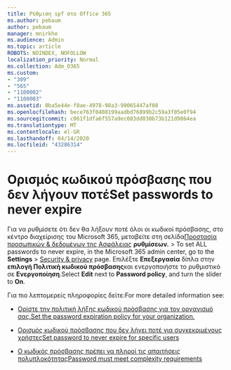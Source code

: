 ```yaml
---
title: Ρύθμιση spf στο Office 365
ms.author: pebaum
author: pebaum
manager: mnirkhe
ms.audience: Admin
ms.topic: article
ROBOTS: NOINDEX, NOFOLLOW
localization_priority: Normal
ms.collection: Adm_O365
ms.custom:
- "309"
- "565"
- "1100002"
- "1100003"
ms.assetid: 0ba5e44e-f0ae-4978-98a3-90065447af08
ms.openlocfilehash: bece763f0408199aadbd76899b2c59a3f05e0f94
ms.sourcegitcommit: c061f1dfa6f557a9ec083dd030b73b121d9864ea
ms.translationtype: MT
ms.contentlocale: el-GR
ms.lasthandoff: 04/14/2020
ms.locfileid: "43286314"
---
```

# <a name="set-passwords-to-never-expire"></a><span data-ttu-id="5b9dd-102">Ορισμός κωδικού πρόσβασης που δεν λήγουν ποτέ</span><span class="sxs-lookup"><span data-stu-id="5b9dd-102">Set passwords to never expire</span></span>

<span data-ttu-id="5b9dd-103">Για να ρυθμίσετε ότι δεν θα λήξουν ποτέ όλοι οι κωδικοί πρόσβασης, στο κέντρο διαχείρισης του Microsoft 365, μεταβείτε στη σελίδα[Προστασία προσωπικών &amp; δεδομένων της Ασφάλειας](https://portal.office.com/adminportal/home#/settings/security) **ρυθμίσεων.** > </span><span class="sxs-lookup"><span data-stu-id="5b9dd-103">To set ALL passwords to never expire, in the Microsoft 365 admin center, go to the **Settings** > [Security &amp; privacy](https://portal.office.com/adminportal/home#/settings/security) page.</span></span> <span data-ttu-id="5b9dd-104">Επιλέξτε **Επεξεργασία** δίπλα στην **επιλογή Πολιτική κωδικού πρόσβασης**και ενεργοποιήστε το ρυθμιστικό σε **Ενεργοποίηση**.</span><span class="sxs-lookup"><span data-stu-id="5b9dd-104">Select **Edit** next to **Password policy**, and turn the slider to **On**.</span></span>
  
<span data-ttu-id="5b9dd-105">Για πιο λεπτομερείς πληροφορίες δείτε:</span><span class="sxs-lookup"><span data-stu-id="5b9dd-105">For more detailed information see:</span></span> 

- [<span data-ttu-id="5b9dd-106">Ορίστε την πολιτική λήξης κωδικού πρόσβασης για τον οργανισμό σας.</span><span class="sxs-lookup"><span data-stu-id="5b9dd-106">Set the password expiration policy for your organization.</span></span>](https://docs.microsoft.com/office365/admin/manage/set-password-expiration-policy)
  
- [<span data-ttu-id="5b9dd-107">Ορισμός κωδικού πρόσβασης που δεν λήγει ποτέ για συγκεκριμένους χρήστες</span><span class="sxs-lookup"><span data-stu-id="5b9dd-107">Set password to never expire for specific users</span></span>](https://docs.microsoft.com/office365/admin/add-users/set-password-to-never-expire)

- [<span data-ttu-id="5b9dd-108">Ο κωδικός πρόσβασης πρέπει να πληροί τις απαιτήσεις πολυπλοκότητας</span><span class="sxs-lookup"><span data-stu-id="5b9dd-108">Password must meet complexity requirements</span></span>](https://docs.microsoft.com/windows/security/threat-protection/security-policy-settings/password-must-meet-complexity-requirements)
  